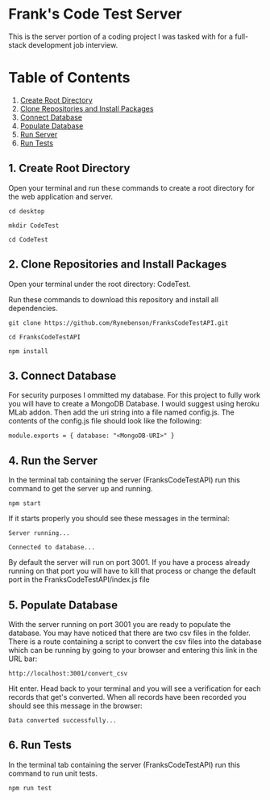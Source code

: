 # Frank's Code Test Server

This is the server portion of a coding project I was tasked with for a full-stack development job interview.

# Table of Contents
1. [Create Root Directory](#create-root-directory)
2. [Clone Repositories and Install Packages](#clone-repositories)
3. [Connect Database](#connect-database)
4. [Populate Database](#populate-database)
5. [Run Server](#run-server)
6. [Run Tests](#run-tests)

<a name="create-root-directory"></a>
## 1. Create Root Directory

Open your terminal and run these commands to create a root directory for the web application and server.

 `cd desktop`
 
 `mkdir CodeTest`
 
 `cd CodeTest`

<a name="clone-repositories"></a>
## 2. Clone Repositories and Install Packages

Open your terminal under the root directory: CodeTest.

Run these commands to download this repository and install all dependencies.

  `git clone https://github.com/Rynebenson/FranksCodeTestAPI.git`
  
  `cd FranksCodeTestAPI`
  
  `npm install`
  
<a name="connect-database"></a>
## 3. Connect Database

For security purposes I ommitted my database. For this project to fully work you will have to create a MongoDB Database. I would suggest using heroku MLab addon. Then add the uri string into a file named config.js. The contents of the config.js file should look like the following:

  `module.exports = { database: "<MongoDB-URI>" }`

<a name="run-server"></a>
## 4. Run the Server

In the terminal tab containing the server (FranksCodeTestAPI) run this command to get the server up and running.

 `npm start`
 
If it starts properly you should see these messages in the terminal: 

 `Server running...`

 `Connected to database...`
 
By default the server will run on port 3001. If you have a process already running on that port you will have to kill that process or change the default port in the FranksCodeTestAPI/index.js file

<a name="populate-database"></a>
## 5. Populate Database

With the server running on port 3001 you are ready to populate the database. You may have noticed that there are two csv files in the folder. There is a route containing a script to convert the csv files into the database which can be running by going to your browser and entering this link in the URL bar:

  `http://localhost:3001/convert_csv`
  
Hit enter. Head back to your terminal and you will see a verification for each records that get's converted. When all records have been recorded you should see this message in the browser:

  `Data converted successfully...`

## 6. Run Tests

In the terminal tab containing the server (FranksCodeTestAPI) run this command to run unit tests.

 `npm run test`
